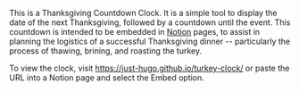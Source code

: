 This is a Thanksgiving Countdown Clock. It is a simple tool to display the date of the next Thanksgiving, followed by a countdown until the event. This countdown is intended to be embedded in [Notion](https://www.notion.so/) pages, to assist in planning the logistics of a successful Thanksgiving dinner -- particularly the process of thawing, brining, and roasting the turkey.

To view the clock, visit https://just-hugo.github.io/turkey-clock/ or paste the URL into a Notion page and select the Embed option.

